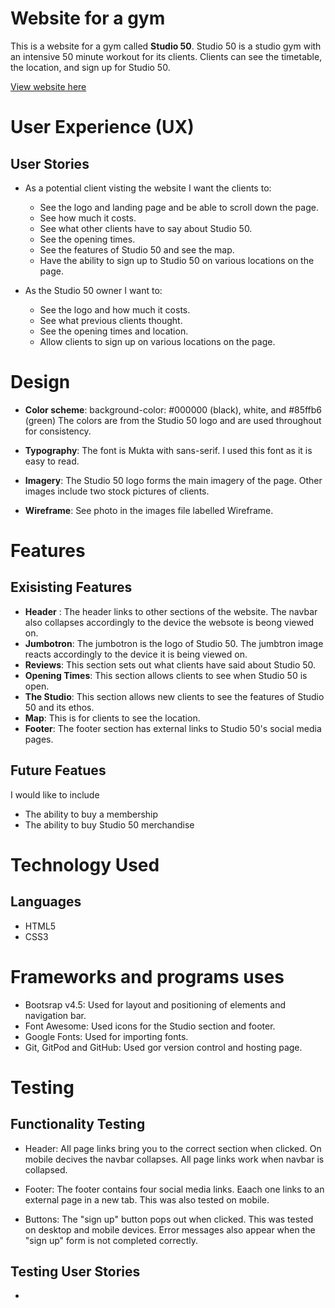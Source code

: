 
# Website for a gym 
This is a website for a gym called **Studio 50**. Studio 50 is a studio gym with an intensive 
50 minute workout for its clients. Clients can see the timetable, the location, and sign up for Studio 50. 

[View website here](http://github.com)


# User Experience (UX)
## User Stories 
* As a potential client visting the website I want the clients to:
    * See the logo and landing page and be able to scroll
    down the page. 
    * See how much it costs. 
    * See what other clients have to say about Studio 50. 
    * See the opening times. 
    * See the features of Studio 50 and see the map.
    * Have the ability to sign up to Studio 50 on various 
    locations on the page. 

* As the Studio 50 owner I want to: 
    * See the logo and how much it costs.
    * See what previous clients thought. 
    * See the opening times and location.
    * Allow clients to sign up on various locations on 
    the page. 

# Design 
* **Color scheme**: background-color: #000000 (black), white, and #85ffb6 (green)
    The colors are from the Studio 50 logo and are used throughout 
    for consistency. 

* **Typography**: The font is Mukta with sans-serif. I used this 
font as it is easy to read. 

* **Imagery**: The Studio 50 logo forms the main imagery of the page.
Other images include two stock pictures of clients. 

* **Wireframe**: See photo in the images file labelled 
Wireframe. 

# Features 
## Exisisting Features 
 * **Header** : The header links to other sections of the website. The navbar also collapses accordingly
 to the device the websote is beong viewed on. 
 * **Jumbotron**: The jumbotron is the logo of Studio 50. The jumbtron image reacts accordingly to the device
 it is being viewed on. 
 * **Reviews**: This section sets out what clients have said about Studio 50. 
 * **Opening Times**: This section allows clients to see when Studio 50 is open.
 * **The Studio**: This section allows new clients to see the features of Studio 50 and its ethos. 
 * **Map**: This is for clients to see the location. 
 * **Footer**: The footer section has external links to Studio 50's social media pages. 

## Future Featues 
I would like to include 
* The ability to buy a membership
* The ability to buy Studio 50 merchandise

# Technology Used 
## Languages 
* HTML5
* CSS3

# Frameworks and programs uses
* Bootsrap v4.5: Used for layout and positioning of elements and navigation bar. 
* Font Awesome: Used icons for the Studio section and footer. 
* Google Fonts: Used for importing fonts. 
* Git, GitPod and GitHub: Used gor version control and hosting page.

# Testing 
## Functionality Testing 
* Header: All page links bring you to the correct
section when clicked. On mobile decives the navbar collapses. 
All page links work when navbar is collapsed. 

* Footer: The footer contains four social media links. Eaach one links to an external page in a new tab. 
This was also tested on mobile.

* Buttons: The "sign up" button pops out when clicked. This was tested on desktop and mobile devices. Error messages also 
appear when the "sign up" form is not completed correctly. 

## Testing User Stories 
* 



    


